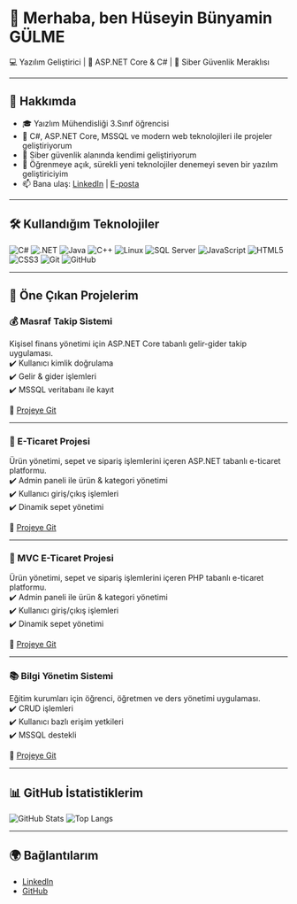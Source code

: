 # 👋 Merhaba, ben Hüseyin Bünyamin GÜLME

💻 Yazılım Geliştirici | 🚀 ASP.NET Core & C# | 🔐 Siber Güvenlik Meraklısı  

---

## 🚀 Hakkımda
- 🎓 Yaızlım Mühendisliği 3.Sınıf öğrencisi  
- 💼 C#, ASP.NET Core, MSSQL ve modern web teknolojileri ile projeler geliştiriyorum  
- 🔐 Siber güvenlik alanında kendimi geliştiriyorum  
- 🌱 Öğrenmeye açık, sürekli yeni teknolojiler denemeyi seven bir yazılım geliştiriciyim  
- 📫 Bana ulaş: [LinkedIn](https://www.linkedin.com/in/h%C3%BCseyin-g%C3%BClme/) | [E-posta](huseyin.glm.22@gmail.com)

---

## 🛠️ Kullandığım Teknolojiler
![C#](https://img.shields.io/badge/C%23-%23239120.svg?&style=for-the-badge&logo=c-sharp&logoColor=white)
![.NET](https://img.shields.io/badge/.NET-512BD4?style=for-the-badge&logo=dotnet&logoColor=white)
![Java](https://img.shields.io/badge/Java-007396?style=for-the-badge&logo=java&logoColor=white)
![C++](https://img.shields.io/badge/C++-00599C?style=for-the-badge&logo=c%2B%2B&logoColor=white)
![Linux](https://img.shields.io/badge/Linux-FCC624?style=for-the-badge&logo=linux&logoColor=black)
![SQL Server](https://img.shields.io/badge/SQL%20Server-CC2927?style=for-the-badge&logo=microsoft-sql-server&logoColor=white)
![JavaScript](https://img.shields.io/badge/JavaScript-%23F7DF1E.svg?&style=for-the-badge&logo=javascript&logoColor=black)
![HTML5](https://img.shields.io/badge/HTML5-E34F26?style=for-the-badge&logo=html5&logoColor=white)
![CSS3](https://img.shields.io/badge/CSS3-1572B6?style=for-the-badge&logo=css3&logoColor=white)
![Git](https://img.shields.io/badge/Git-F05032?style=for-the-badge&logo=git&logoColor=white)
![GitHub](https://img.shields.io/badge/GitHub-181717?style=for-the-badge&logo=github&logoColor=white)

---

## 📌 Öne Çıkan Projelerim

### 💰 Masraf Takip Sistemi
Kişisel finans yönetimi için ASP.NET Core tabanlı gelir-gider takip uygulaması.  
✔️ Kullanıcı kimlik doğrulama  
✔️ Gelir & gider işlemleri  
✔️ MSSQL veritabanı ile kayıt  

🔗 [Projeye Git](https://github.com/huseyingulme/MasrafTakipSistemi)

---

### 🛒 E-Ticaret Projesi
Ürün yönetimi, sepet ve sipariş işlemlerini içeren ASP.NET tabanlı e-ticaret platformu.  
✔️ Admin paneli ile ürün & kategori yönetimi  
✔️ Kullanıcı giriş/çıkış işlemleri  
✔️ Dinamik sepet yönetimi  

🔗 [Projeye Git](https://github.com/huseyingulme/ETicaretProjesi)

---
### 🛒 MVC E-Ticaret Projesi
Ürün yönetimi, sepet ve sipariş işlemlerini içeren PHP tabanlı e-ticaret platformu.  
✔️ Admin paneli ile ürün & kategori yönetimi  
✔️ Kullanıcı giriş/çıkış işlemleri  
✔️ Dinamik sepet yönetimi  

🔗 [Projeye Git](https://github.com/huseyingulme/mvcproje)

---

### 📚 Bilgi Yönetim Sistemi
Eğitim kurumları için öğrenci, öğretmen ve ders yönetimi uygulaması.  
✔️ CRUD işlemleri  
✔️ Kullanıcı bazlı erişim yetkileri  
✔️ MSSQL destekli  

🔗 [Projeye Git](https://github.com/huseyingulme/BilgiYonetimSistemi)

---


## 📊 GitHub İstatistiklerim

![GitHub Stats](https://github-readme-stats.vercel.app/api?username=huseyingulme&show_icons=true&theme=radical)
![Top Langs](https://github-readme-stats.vercel.app/api/top-langs/?username=huseyingulme&layout=compact&theme=radical)

---

## 🌍 Bağlantılarım
- [LinkedIn](https://www.linkedin.com/in/h%C3%BCseyin-g%C3%BClme/)  
- [GitHub](https://github.com/huseyingulme)  
